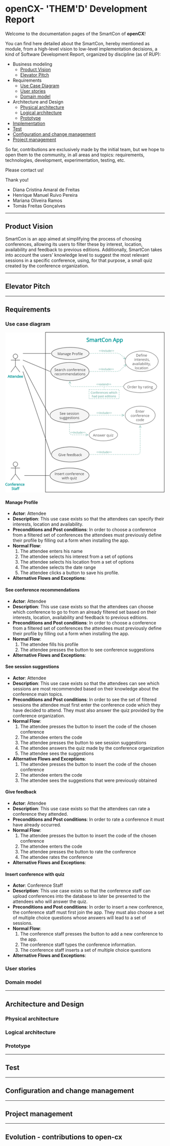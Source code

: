 # openCX- 'THEM'D' Development Report

Welcome to the documentation pages of the SmartCon of **openCX**!

You can find here detailed about the SmartCon, hereby mentioned as module, from a high-level vision to low-level implementation decisions, a kind of Software Development Report, organized by discipline (as of RUP): 

* Business modeling 
  * [Product Vision](#Product-Vision)
  * [Elevator Pitch](#Elevator-Pitch)
* Requirements
  * [Use Case Diagram](#Use-case-diagram)
  * [User stories](#User-stories)
  * [Domain model](#Domain-model)
* Architecture and Design
  * [Physical architecture](#Physical-architecture)
  * [Logical architecture](#Logical-architecture)
  * [Prototype](#Prototype)
* [Implementation](#Implementation)
* [Test](#Test)
* [Configuration and change management](#Configuration-and-change-management)
* [Project management](#Project-management)

So far, contributions are exclusively made by the initial team, but we hope to open them to the community, in all areas and topics: requirements, technologies, development, experimentation, testing, etc.

Please contact us! 

Thank you!

* Diana Cristina Amaral de Freitas
* Henrique Manuel Ruivo Pereira
* Mariana Oliveira Ramos
* Tomás Freitas Gonçalves

---

## Product Vision

SmartCon is an app aimed at simplifying the process of choosing conferences, allowing its users to filter these by interest, location, availability and feedback to previous editions. Additionally, SmartCon takes into account the users’ knowledge level to suggest the most relevant sessions in a specific conference, using, for that purpose, a small quiz created by the conference organization.

---
## Elevator Pitch


---
## Requirements


### Use case diagram

![](./images/useCasesDiagram.png)

#### Manage Profile
* **Actor**: Attendee
* **Description**: This use case exists so that the attendees can specify their interests, location and availability.  
* **Preconditions and Post conditions**: In order to choose a conference from a filtered set of conferences the attendees must previously define their profile by filling out a form when installing the app.
* **Normal Flow**: 
  1. The attendee enters his name
  2. The attendee selects his interest from a set of options
  3. The attendee selects his location from a set of options
  4. The attendee selects the date range
  5. The attendee clicks a button to save his profile.
* **Alternative Flows and Exceptions**: 

#### See conference recommendations
* **Actor**: Attendee
* **Description**: This use case exists so that the attendees can choose  which conference to go to from an already filtered set based on their interests, location, availability and feedback to previous editions.  
* **Preconditions and Post conditions**: In order to choose a conference from a filtered set of conferences the attendees must previously define their profile by filling out a form when installing the app.
* **Normal Flow**: 
  1. The attendee fills his profile 
  2. The attendee presses the button to see conference suggestions
* **Alternative Flows and Exceptions**: 

#### See session suggestions
* **Actor**: Attendee
* **Description**: This use case exists so that the attendees can see which sessions are most recommended based on their knowledge about the conference main topics.
* **Preconditions and Post conditions**: In order to see the set of filtered sessions the attendee must first enter the conference code which they have decided to attend. They must also answer the quiz provided by the conference organization.
* **Normal Flow**: 
  1. The attendee presses the button to insert the code of the chosen conference
  2. The attendee enters the code
  3. The attendee presses the button to see session suggestions
  4. The attendee answers the quiz made by the conference organization
  5. The attendee sees the suggestions
* **Alternative Flows and Exceptions**: 
  1. The attendee presses the button to insert the code of the chosen conference
  2. The attendee enters the code
  3. The attendee sees the suggestions that were previously obtained

#### Give feedback
* **Actor**: Attendee
* **Description**: This use case exists so that the attendees can rate a conference they attended.
* **Preconditions and Post conditions**: In order to rate a conference it must have already occurred.
* **Normal Flow**: 
  1. The attendee presses the button to insert the code of the chosen conference
  2. The attendee enters the code
  3. The attendee presses the button to rate the conference
  3. The attendee rates the conference
* **Alternative Flows and Exceptions**: 

#### Insert conference with quiz
* **Actor**: Conference Staff
* **Description**: This use case exists so that the conference staff can upload conferences into the database to later be presented to the attendees who will answer the quiz.
* **Preconditions and Post conditions**: In order to insert a new conference, the conference staff must first join the app. They must also choose a set of multiple choice questions whose answers will lead to a set of sessions.
* **Normal Flow**: 
  1. The conference staff presses the button to add a new conference to the app.
  2. The conference staff  types the conference information.
  3. The conference staff inserts a set of multiple choice questions
* **Alternative Flows and Exceptions**: 

### User stories


### Domain model



---

## Architecture and Design
 

### Physical architecture


### Logical architecture



### Prototype

---

## Test


---

## Configuration and change management


---

## Project management



---

## Evolution - contributions to open-cx

